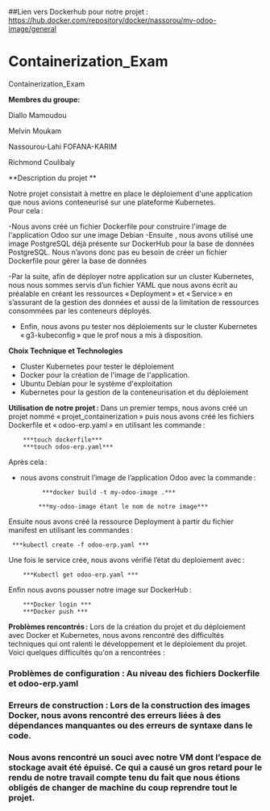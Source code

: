 ##Lien vers Dockerhub pour notre projet : https://hub.docker.com/repository/docker/nassorou/my-odoo-image/general
# Containerization_Exam
Containerization_Exam

**Membres du groupe:**


Diallo Mamoudou

Melvin Moukam

Nassourou-Lahi FOFANA-KARIM

Richmond Coulibaly



**Description du projet **

Notre projet consistait à mettre en place le déploiement d'une application que nous avions conteneurisé sur une plateforme Kubernetes.  
Pour cela : 

-Nous avons créé un fichier Dockerfile pour construire l'image de l'application Odoo sur une image Debian 
-Ensuite , nous avons utilisé une image PostgreSQL déjà présente sur DockerHub pour la base de données PostgreSQL. Nous n’avons donc pas eu besoin de créer un fichier Dockerfile pour gérer la base de données 

-Par la suite, afin de déployer notre application sur un cluster Kubernetes, nous nous sommes servis d’un fichier YAML que nous avons écrit au préalable en créant les ressources « Deployment » et « Service » en s’assurant de la gestion des données et aussi de la limitation de ressources consommées par les conteneurs déployés. 

- Enfin, nous avons pu tester nos déploiements sur le cluster Kubernetes « g3-kubeconfig » que le prof nous a mis à disposition. 

**Choix Technique et Technologies**
- Cluster Kubernetes pour tester le déploiement 
- Docker pour la création de l'image de l'application. 
- Ubuntu Debian pour le système d'exploitation 
- Kubernetes pour la gestion de la conteneurisation et du déploiement 

**Utilisation de notre projet :**
Dans un premier temps, nous avons créé un projet nommé « projet_containerization » puis nous avons créé les fichiers Dockerfile et « odoo-erp.yaml » en utilisant les commande : 
 
     	***touch dockerfile***
    	***touch odoo-erp.yaml***
 
Après cela : 
- nous avons construit l’image de l’application Odoo avec la commande : 
 
        	***docker build -t my-odoo-image .*** 
 
           ***my-odoo-image étant le nom de notre image***
 
Ensuite nous avons créé la ressource Deployment à partir du fichier manifest en utilisant les commandes : 
 
     ***kubectl create -f odoo-erp.yaml ***
 
Une fois le service crée, nous avons vérifié l’état du deploiement avec :  
 
        ***Kubectl get odoo-erp.yaml ***
 
Enfin nous avons pousser notre image sur DockerHub : 
 
      	***Docker login ***
   	    ***Docker push ***
        
**Problèmes rencontrés :**
Lors de la création du projet et du déploiement avec Docker et Kubernetes, nous avons rencontré des difficultés techniques qui ont ralenti le développement et le déploiement du projet. 
Voici quelques difficultés qu'on a rencontrées :
### Problèmes de configuration : Au niveau des fichiers Dockerfile et odoo-erp.yaml 
### Erreurs de construction : Lors de la construction des images Docker, nous avons rencontré des erreurs liées à des dépendances manquantes ou des erreurs de syntaxe dans le code. 
### Nous avons rencontré un souci avec notre VM dont l’espace de stockage avait été épuisé. Ce qui a causé un gros retard pour le rendu de notre travail compte tenu du fait que nous étions obligés de changer de machine du coup reprendre tout le projet. 

